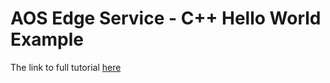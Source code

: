 # AOS Edge Service - C++ Hello World Example

The link to full tutorial [here](https://docs.aosedge.tech/docs/how-to/service-development/hello_world/)
